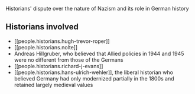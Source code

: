 
Historians' dispute over the nature of Nazism and its role in German history

## Historians involved
- [[people.historians.hugh-trevor-roper]]
- [[people.historians.nolte]]
- Andreas Hillgruber, who believed that Allied policies in 1944 and 1945 were no different from those of the Germans
- [[people.historians.richard-j-evans]]
- [[people.historians.hans-ulrich-wehler]], the liberal historian who believed Germany had only modernized partially in the 1800s and retained largely medieval values
